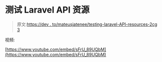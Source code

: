 # 测试 Laravel API 资源

> 原文:[https://dev . to/mateusjatenee/testing-laravel-API-resources-2cg 3](https://dev.to/mateusjatenee/testing-laravel-api-resources-2cg3)

视频:

[https://www.youtube.com/embed/sFrU_89UQbM](https://www.youtube.com/embed/sFrU_89UQbM)